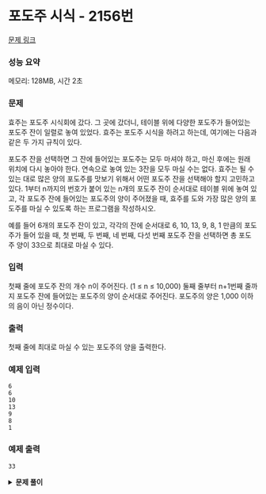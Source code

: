 # 포도주 시식 - 2156번

[문제 링크](https://www.acmicpc.net/problem/2156)

### 성능 요약

메모리: 128MB, 시간 2초

### 문제

효주는 포도주 시식회에 갔다. 그 곳에 갔더니, 테이블 위에 다양한 포도주가 들어있는 포도주 잔이 일렬로 놓여 있었다. 효주는 포도주 시식을 하려고 하는데, 여기에는 다음과 같은 두 가지 규칙이 있다.

포도주 잔을 선택하면 그 잔에 들어있는 포도주는 모두 마셔야 하고, 마신 후에는 원래 위치에 다시 놓아야 한다.
연속으로 놓여 있는 3잔을 모두 마실 수는 없다.
효주는 될 수 있는 대로 많은 양의 포도주를 맛보기 위해서 어떤 포도주 잔을 선택해야 할지 고민하고 있다. 1부터 n까지의 번호가 붙어 있는 n개의 포도주 잔이 순서대로 테이블 위에 놓여 있고, 각 포도주 잔에 들어있는 포도주의 양이 주어졌을 때, 효주를 도와 가장 많은 양의 포도주를 마실 수 있도록 하는 프로그램을 작성하시오.

예를 들어 6개의 포도주 잔이 있고, 각각의 잔에 순서대로 6, 10, 13, 9, 8, 1 만큼의 포도주가 들어 있을 때, 첫 번째, 두 번째, 네 번째, 다섯 번째 포도주 잔을 선택하면 총 포도주 양이 33으로 최대로 마실 수 있다.

### 입력

첫째 줄에 포도주 잔의 개수 n이 주어진다. (1 ≤ n ≤ 10,000) 둘째 줄부터 n+1번째 줄까지 포도주 잔에 들어있는 포도주의 양이 순서대로 주어진다. 포도주의 양은 1,000 이하의 음이 아닌 정수이다.

### 출력

첫째 줄에 최대로 마실 수 있는 포도주의 양을 출력한다.

### 예제 입력

```
6
6
10
13
9
8
1
```

### 예제 출력

```
33
```

<details><summary><b>문제 풀이</b></summary>
<div markdown="1">

이전에 풀었던 백준 2579번 문제 계단 오르기와 아주 유사한 문제였다.

연속된 것을 선택할 때 두번을 초과할 수 없고, 선택한 것들의 합이 최댓값이 되도록하는 것에 있어서 유사하다.

계단 오르기와의 차이가 있다면 계단 오르기는 매 순간 1칸 혹은 2칸을 선택해서 올라가야 하며, 마지막 계단을 무조건 밟아야 한다.

문제의 예시 대로 6, 10, 13, 9, 8, 1의 수열이 있다면

- 계단 오르기 방식으로 풀면 최대 합은 **32**가 된다.
- 포도주 마시기 방식으로 풀면 최대 합은 **33**이 된다.

#### 풀이

- dp 배열 생성

```js
const dp = new Array(n).fill(0);
```

- 3번째까지의 마신 양 dp 배열에 구해서 저장

```js
// 1잔째
dp[0] = wine[0];

// 2잔째
dp[1] = wine[0] + wine[1];

// 3잔째 - 세잔 연속으로 마실 수 없으므로, 이전 잔까지 마진 양이 더 큰지도 고려
dp[2] = Math.max(dp[1], wine[0] + wine[2], wine[1] + wine[2]);
```

3번째 잔을 마실 때, 계단 오르기 문제와의 차이가 보인다. 계단 오르기 같은 경우 마지막 칸을 무조건 밟아야 했다. 여기서는 마지막 잔을 무조건 마셔야 한다고 생각하면 된다. 그러므로 마지막 잔을 마시는 경우 두번째 잔까지의 최댓값을 신경 쓸 필요가 없다. 세번 연속으로 마실 수 없기 때문이다.
그러나 마지막 잔을 마시지 않는 경우 마지막 잔의 양이 적을 때 두번째 잔까지 마신 양과도 비교를 해줘야 한다. 그러므로 다음과 같은 점화식을 구할 수 있다.

#### 점화식

3잔 연속으로 마실 수 없기 때문에, n번째 잔까지 최대로 마신 와인의 양은 다음의 경우 중 최댓값이다.

```js
// 1. n-3까지 마시고, n-2번째 잔을 건너뛰고, n-1번째 잔과 n번째 잔을 연속으로 마시는 경우
dp[n - 3] + n -1번째 포도주 + n번째 포도주

// 2. n-2까지 마시고, n-1번째 잔을 거르고, n번째 잔을 마시는 경우
dp[n - 2] + n번째 포도주

// 3. 이전 잔까지 마신 경우가 위 두 경우보다 이미 크기 때문에 n번째 잔을 아예 마시지 않는 경우
dp[n - 1]
```

따라서 다음과 같은 점화식을 세울 수 있다.

```js
dp[n] = Math.max(
  wine[n] + wine[n - 1] + dp[n - 3],
  wine[n] + dp[n - 2],
  dp[n - 1]
);
```

#### 코드

```js
const [n, ...input] = require("fs")
  .readFileSync("./input.txt")
  .toString()
  .trim()
  .split("\n")
  .map((v) => +v);

function Solution(n, wines) {
  const dp = new Array(n).fill(0);

  dp[0] = wines[0];
  dp[1] = wines[0] + wines[1];
  dp[2] = Math.max(dp[1], wines[0] + wines[2], wines[1] + wines[2]);

  for (let i = 3; i < n; i++) {
    dp[i] = Math.max(
      dp[i - 1],
      wines[i] + dp[i - 2],
      wines[i] + wines[i - 1] + dp[i - 3]
    );
  }

  console.log(dp[n - 1]);
}

Solution(n, input);
```

</div>
</details>
